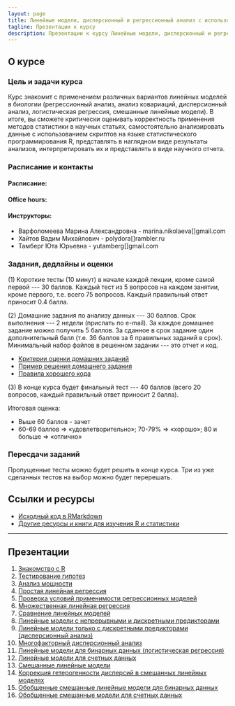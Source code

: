 ```yaml
---
layout: page
title: Линейные модели, дисперсионный и регрессионный анализ с использованием R
tagline: Презентации к курсу
description: Презентации к курсу Линейные модели, дисперсионный и регрессионный анализ с использованием R
---
```


## О курсе

### Цель и задачи курса

Курс знакомит с применением различных вариантов линейных моделей в биологии (регрессионный анализ, анализ ковариаций, дисперсионный анализ, логистическая регрессия, смешанные линейные модели). В итоге, вы сможете критически оценивать корректность применения методов статистики в научных статьях, самостоятельно анализировать данные с использованием скриптов на языке статистического программирования R, представлять в наглядном виде результаты анализов, интерпретировать их и представлять в виде научного отчета.

### Расписание и контакты

#### Расписание:

#### Office hours: 

#### Инструкторы: 

- Варфоломеева Марина Александровна -  marina.nikolaeva[]gmail.com
- Хайтов Вадим Михайлович - polydora[]rambler.ru
- Тамберг Юта Юрьевна - yutamberg[]gmail.com

### Задания, дедлайны и оценки

(1) Короткие тесты (10 минут) в начале каждой лекции, кроме самой первой --- 30 баллов. Каждый тест из 5 вопросов на каждом занятии, кроме первого, т.е. всего 75 вопросов. Каждый правильный ответ приносит 0.4 балла.

(2) Домашние задания по анализу данных --- 30 баллов. Срок выполнения --- 2 недели (прислать по e-mail). За каждое домашнее задание можно получить 5 баллов. За сданное в срок задание один дополнительный балл (т.е. 36 баллов за 6 правильных заданий в срок). Минимальный набор файлов в решенном задании --- это отчет и код.

- [Критерии оценки домашних заданий](pages/evaluation_criteria.html)
- [Пример решения домашнего задания](example_task.zip)
- [Правила хорошего кода](pages/coding_practices.html)

(3) В конце курса будет финальный тест --- 40 баллов (всего 20 вопросов, каждый правильный ответ приносит 2 балла).

Итоговая оценка:

- Выше 60 баллов - зачет
- 60-69 баллов => «удовлетворительно»; 70-79% => «хорошо»; 80 и больше => «отлично»

### Пересдачи заданий

Пропущенные тесты можно будет решить в конце курса.
Три из уже сделанных тестов на выбор можно будет перерешать.


## Ссылки и ресурсы

- [Исходный код в RMarkdown](http://github.com/varmara/linmodr-course)
- [Другие ресурсы и книги для изучения R и статистики](pages/resources.html)

<!--

- [Как и где можно найти помощь с R и статистикой](pages/more_help.html)

-->

---

## Презентации

1. [Знакомство с R](pages/01_introduction_to_r.html)
2. [Тестирование гипотез](pages/02_hypothesis_testing.html)
3. [Анализ мощности](pages/03_power_analysis.html)
4. [Простая линейная регрессия](pages/04_linear_regression.html)
5. [Проверка условий применимости регрессионных моделей](pages/05_diagnostics_of_regression_models.html)
6. [Множественная линейная регрессия](pages/06_multiple_linear_regression.html)
7. [Сравнение линейных моделей](pages/07_model_selection.html)
8. [Линейные модели с непрерывными и дискретными предикторами](pages/08_linear_regression_with_continuous_and_discreet_predictors.html)
9. [Линейные модели только с дискретными предикторами (дисперсионный анализ)](pages/09_anova.html)
10. [Многофакторный дисперсионный анализ](pages/10_two-way_anova_and_interactions.html)
11. [Линейные модели для бинарных данных (логистическая регрессия)](pages/11_general_linear_models_for_binary_data.html)
12. [Линейные модели для счетных данных](pages/12_general_linear_models_for_count_data.html)
13. [Смешанные линейные модели](pages/13_general_linear_mixed_models.html)
14. [Коррекция гетерогенности дисперсий в смешанных линейных моделях](pages/14_modelling_variance_structure.html)
15. [Обобщенные смешанные линейные модели для бинарных данных](pages/15_general_linear_mixed_models_for_binary_data.html)
16. [Обобщенные смешанные модели для счетных данных](pages/16_general_linear_mixed_models_for_count_data.html)

